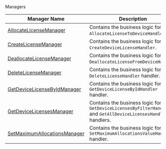 <summary>Managers</summary>

|Manager Name|Description|
|--|--|
|[AllocateLicenseManager](../src/Bct.Common.Licensing.Business/Managers/DeviceLicenseManagers/DeviceLicenseManager.cs)|Contains the business logic for the ``AllocateLicenseToDeviceHandler``. 
|[CreateLicenseManager](../src/Bct.Common.Licensing.Business/Managers/DeviceLicenseManagers/CreateLicenseManager.cs)|Contains the business logic for the ``CreateDeviceLicenseHandler``. 
|[DeallocateLicenseManager](../src/Bct.Common.Licensing.Business/Managers/DeviceLicenseManagers/DeallocateLicenseManager.cs)|Contains the business logic for the ``DeallocateLicenseFromDeviceHandler``. 
|[DeleteLicenseManager](../src/Bct.Common.Licensing.Business/Managers/DeviceLicenseManagers/DeleteLicenseManager.cs)|Contains the business logic for the ``DeleteLicenseHandler`` handler. 
|[GetDeviceLicenseByIdManager](../src/Bct.Common.Licensing.Business/Managers/DeviceLicenseManagers/GetDeviceLicenseByIdManager.cs)|Contains the business logic for the ``GetDeviceLicenseByIdHandler`` handler. 
|[GetDeviceLicensesManager](../src/Bct.Common.Licensing.Business/Managers/DeviceLicenseManagers/GetDeviceLicensesManager.cs)|Contains the business logic for the ``GetDeviceLicensesByFilterHandler`` and ``GetAllDeviceLicensesHandler`` handlers. 
|[SetMaximumAllocationsManager](../src/Bct.Common.Licensing.Business/Managers/DeviceLicenseManagers/SetMaximumAllocationsManager.cs)|Contains the business logic for the ``SetMaximumAllocationsValueHandler`` handler.

